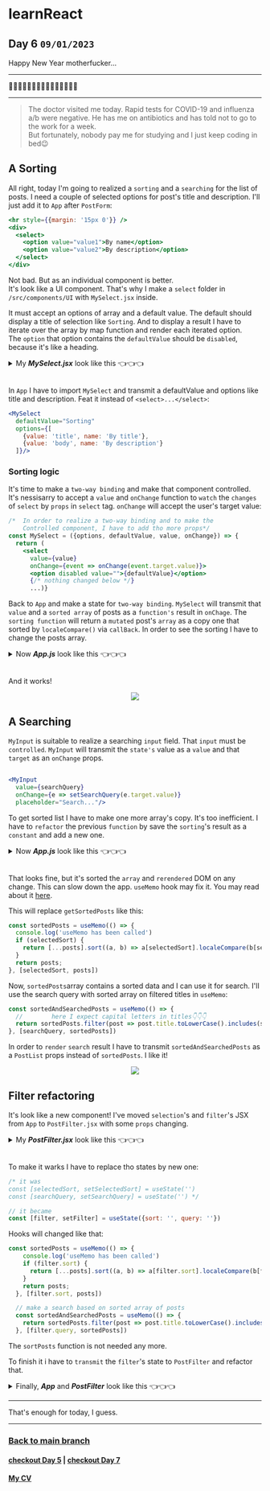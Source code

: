 # learnReact
## Day 6 `09/01/2023`

Happy New Year motherfucker...

---

🎄🎄🎄🎆🎆🎆✨✨✨🎇🎇🎇🎄🎄🎄

---
> The doctor visited me today. Rapid tests for COVID-19 and influenza a/b were negative. He has me on antibiotics and has told not to go to the work for a week.  
But fortunately, nobody pay me for studying and I just keep coding in bed😉

## A Sorting

All right, today I'm going to realized a `sorting` and a `searching` for the list of posts. I need a couple of selected options for post's title and description. I'll just add it to `App` after `PostForm`:

```jsx
<hr style={{margin: '15px 0'}} />
<div>
  <select>
    <option value="value1">By name</option>
    <option value="value2">By description</option>
  </select>
</div>
```

Not bad. But as an individual component is better.  
It's look like a UI component. That's why I make a `select` folder in `/src/components/UI` with `MySelect.jsx` inside.

It must accept an options of array and a default value. The default should display a title of selection like `Sorting`. And to display a result I have to iterate over the array by map function and render each iterated option.  
The `option` that option contains the `defaultValue` should be `disabled`, because it's like a heading.

<details><summary>My <b><i>MySelect.jsx</i></b> look like this 👈👈👈</summary>

```jsx
import React from 'react';

// it's accept an options of array and a default value
const MySelect = ({options, defaultValue}) => {
  return (
    <select>
      <option disabled value="">{defaultValue}</option>
{/* iterate over the array by map function */}
      {options.map(option =>
      // and render each iterated option
// key={option.value} because each select's value is unique
        <option key={option.value} value={option.value}>
          {option.name}
        </option>
      )}
    </select>
  );
};

export default MySelect;
```
</details>
<br/>

In `App` I have to import `MySelect` and transmit a defaultValue and options like title and description. Feat it instead of ```<select>...</select>```:
```jsx
<MySelect 
  defaultValue="Sorting"
  options={[
    {value: 'title', name: 'By title'},
    {value: 'body', name: 'By description'}
  ]}/>
```
### Sorting logic

It's time to make a `two-way binding` and make that component controlled. It's nessisarry to accept a `value` and `onChange` function to `watch` the `changes` of `select` by `props` in `select` tag. `onChange` will accept the user's target value:
```jsx
/*  In order to realize a two-way binding and to make the 
    Controlled component, I have to add tho more props*/
const MySelect = ({options, defaultValue, value, onChange}) => {
  return (
    <select
      value={value}
      onChange={event => onChange(event.target.value)}>
      <option disabled value="">{defaultValue}</option>
      {/* nothing changed below */}
      ...)}
```
Back to `App` and make a state for `two-way binding`. `MySelect` will transmit that `value` and a `sorted array` of posts as a `function's` result in `onChage`. The `sorting function` will return a `mutated` post's `array` as a copy one that sorted by `localeCompare()` via `callBack`. In order to see the sorting I have to change the posts array.

<details><summary>Now <b><i>App.js</i></b> look like this 👈👈👈</summary>

```jsx
import React from "react";
import PostList from "./components/PostList";
import './styles/App.css'
import { useState } from "react";
import PostForm from "./components/PostForm";
import MySelect from "./components/UI/select/MySelect";

function App() {
  const [posts, setPosts] = useState([
    {id: 1, title: 'aaa', body: 'bbb'},
    {id: 2, title: 'ddd', body: 'aaa'},
    {id: 3, title: 'ccc', body: 'fff'},
  ])

  // the state for two-way binding of sorting
  const [selectedSort, setSelectedSort] = useState('')

  const createPost = (newPost) => {
    setPosts([...posts, newPost])
  }

  const removePost = (post) => {
    setPosts(posts.filter(p => p.id !== post.id))
  }

  // a sorting function
  const sortPosts = (sort) => {
    setSelectedSort(sort)
    setPosts([...posts].sort((a, b) => a[sort].localeCompare(b[sort])))
  }

  return (
    <div className="App">
      <PostForm create={createPost} />
      <hr style={{margin: '15px 0'}} />
      <div>
        <MySelect
          value={selectedSort}
          onChange={sortPosts}
          defaultValue="Sorting"
          options={[
            {value: 'title', name: 'By title'},
            {value: 'body', name: 'By description'}
          ]}/>
      </div>
      {posts.length !== 0
        ? <PostList
            remove={removePost}
            posts={posts}
            title="Post's list" />
        : <h1
            style={{textAlign: 'center'}}>
              There are no posts here yet
          </h1>
      }
  </div>
  );
}

export default App;
```
</details>
<br/>

And it works!
<div align="center">
  <img src="sorting_1.gif">
</div>

## A Searching
`MyInput` is suitable to realize a searching `input` field. That `input` must be `controlled`. `MyInput` will transmit the `state's` value as a `value` and that `target` as an `onChange` props.

```jsx

<MyInput
  value={searchQuery}
  onChange={e => setSearchQuery(e.target.value)}
  placeholder="Search..."/>
```

To get sorted list I have to make one more array's copy. It's too inefficient. I have to `refactor` the previous `function` by save the `sorting`'s result as a `constant` and add a new one.
<details><summary>Now <b><i>App.js</i></b> look like this 👈👈👈</summary>

```jsx
import React from "react";
import PostList from "./components/PostList";
import './styles/App.css'
import { useState } from "react";
import PostForm from "./components/PostForm";
import MySelect from "./components/UI/select/MySelect";
import MyInput from "./components/UI/input/MyInput";

function App() {
  const [posts, setPosts] = useState([
    {id: 1, title: 'aaa', body: 'bbb'},
    {id: 2, title: 'ddd', body: 'aaa'},
    {id: 3, title: 'ccc', body: 'fff'},
  ])

  // the state for two-way binding of sorting
  const [selectedSort, setSelectedSort] = useState('')
  // the state for search queries
  const [searchQuery, setSearchQuery] = useState('')

  function getSortedPosts() {
    console.log('getSortedPosts has been called')
    if (selectedSort) {
      return [...posts].sort((a, b) => a[selectedSort].localeCompare(b[selectedSort]))
    }
    return posts;
  }

  const sortedPosts = getSortedPosts()

  const createPost = (newPost) => {
    setPosts([...posts, newPost])
  }

  const removePost = (post) => {
    setPosts(posts.filter(p => p.id !== post.id))
  }

  // a sorting function
  const sortPosts = (sort) => {
    console.log('sortPosts has been call')
    setSelectedSort(sort)
  }

  return (
    <div className="App">
      <PostForm create={createPost} />
      <hr style={{margin: '15px 0'}} />
      <div>
        <MyInput
          value={searchQuery}
          onChange={e => setSearchQuery(e.target.value)}
          placeholder="Search..."/>
        <MySelect
          value={selectedSort}
          onChange={sortPosts}
          defaultValue="Sorting"
          options={[
            {value: 'title', name: 'By title'},
            {value: 'body', name: 'By description'}
          ]}/>
      </div>
      {posts.length !== 0
        ? <PostList
            remove={removePost}
            posts={sortedPosts}
            title="Post's list" />
        : <h1
            style={{textAlign: 'center'}}>
              There are no posts here yet
          </h1>
      }
  </div>
  );
}

export default App;
```
</details>
<br/>

That looks fine, but it's sorted the `array` and `rerendered` DOM on any change. This can slow down the app. `useMemo` hook may fix it. You may read about it [here](https://beta.reactjs.org/reference/react/useMemo#usememo).

This will replace `getSortedPosts` like this:
```jsx
const sortedPosts = useMemo(() => {
  console.log('useMemo has been called')
  if (selectedSort) {
    return [...posts].sort((a, b) => a[selectedSort].localeCompare(b[selectedSort]))
  }
  return posts;
}, [selectedSort, posts])
```
Now, `sortedPosts`array contains a sorted data and I can use it for search. I'll use the search query with sorted array on filtered titles in `useMemo`:
```jsx
const sortedAndSearchedPosts = useMemo(() => {
  //        here I expect capital letters in titles👇👇👇
  return sortedPosts.filter(post => post.title.toLowerCase().includes(searchQuery))
}, [searchQuery, sortedPosts])
```

In order to `render` `search` result I have to transmit `sortedAndSearchedPosts` as a `PostList` props instead of `sortedPosts`. I like it!
<div align="center">
  <img src="sorting_2.gif">
</div>

## Filter refactoring

It's look like a new component! I've moved `selection`'s and `filter`'s JSX from `App` to `PostFilter.jsx` with some `props` changing.

<details><summary>My <b><i>PostFilter.jsx</i></b> look like this 👈👈👈</summary>

```jsx
import React from 'react';
import MySelect from './UI/select/MySelect';
import MyInput from './UI/input/MyInput';

const PostFilter = ({filter, setFilter}) => {
  return (
    <div>
      <MyInput
        value={filter.query}
        onChange={e => setFilter({...filter, query: e.target.value})}
        placeholder="Search..."/>
      <MySelect
        value={filter.sort}
        onChange={selctedSort => setFilter({...filter, sort: selctedSort})}
        defaultValue="Sorting"
        options={[
          {value: 'title', name: 'By title'},
          {value: 'body', name: 'By description'}
        ]}/>
    </div>
  );
};

export default PostFilter;
```
</details>
<br/>

To make it warks I have to replace tho states by new one:
```jsx
/* it was
const [selectedSort, setSelectedSort] = useState('')
const [searchQuery, setSearchQuery] = useState('') */

// it became
const [filter, setFilter] = useState({sort: '', query: ''})
```
Hooks will changed like that:
```jsx
const sortedPosts = useMemo(() => {
    console.log('useMemo has been called')
    if (filter.sort) {
      return [...posts].sort((a, b) => a[filter.sort].localeCompare(b[filter.sort]))
    }
    return posts;
  }, [filter.sort, posts])

  // make a search based on sorted array of posts
  const sortedAndSearchedPosts = useMemo(() => {
    return sortedPosts.filter(post => post.title.toLowerCase().includes(filter.query))
  }, [filter.query, sortedPosts])
```

The `sortPosts` function is not needed any more.

To finish it i have to `transmit` the `filter`'s state to `PostFilter` and refactor that. 

<details><summary>Finally, <b><i>App</i></b> and <b><i>PostFilter</i></b> look like this 👈👈👈</summary>

<table align="center">
  <tr>
    <th>App</th>
    <th>PostFilter</th>
  </tr>
  <tr>
  <td valign="top">

  ```jsx
import React from "react";
import PostList from "./components/PostList";
import './styles/App.css'
import { useState } from "react";
import PostForm from "./components/PostForm";
import { useMemo } from "react";
import PostFilter from "./components/PostFilter";

function App() {
  const [posts, setPosts] = useState([
    {id: 1, title: 'aaa', body: 'bbb'},
    {id: 2, title: 'ddd', body: 'aaa'},
    {id: 3, title: 'ccc', body: 'fff'},
  ])

  // replaced selectedSort and searchQuery
  const [filter, setFilter] = useState({sort: '', query: ''})

  // optimized getSortedPosts by cash of useMemo hook
  const sortedPosts = useMemo(() => {
    console.log('useMemo has been called')
    if (filter.sort) {
      return [...posts].sort((a, b) => a[filter.sort].localeCompare(b[filter.sort]))
    }
    return posts;
  }, [filter.sort, posts])

  // make a search based on sorted array of posts
  const sortedAndSearchedPosts = useMemo(() => {
    return sortedPosts.filter(post => post.title.toLowerCase().includes(filter.query))
  }, [filter.query, sortedPosts])

  const createPost = (newPost) => {
    setPosts([...posts, newPost])
  }

  const removePost = (post) => {
    setPosts(posts.filter(p => p.id !== post.id))
  }

  return (
    <div className="App">
      <PostForm create={createPost} />
      <hr style={{margin: '15px 0'}} />
      <PostFilter
        filter={filter}
        setFilter={setFilter}/>
      <PostList
        remove={removePost}
        posts={sortedAndSearchedPosts}
        title="Post's list" />
  </div>
  );
}

export default App;
  ```
  </td>

  <td valign="top">

  ```jsx
import React from 'react';
import MySelect from './UI/select/MySelect';
import MyInput from './UI/input/MyInput';

const PostFilter = ({filter, setFilter}) => {
  return (
    <div>
      <MyInput
        value={filter.query}
        onChange={e => setFilter({...filter, query: e.target.value})}
        placeholder="Search..."/>
      <MySelect
        value={filter.sort}
        onChange={selctedSort => setFilter({...filter, sort: selctedSort})}
        defaultValue="Sorting"
        options={[
          {value: 'title', name: 'By title'},
          {value: 'body', name: 'By description'}
        ]}/>
    </div>
  );
};

export default PostFilter;
  ```
  </td>
  </tr>
</table>
</details>

---

That's enough for today, I guess.

---

### [Back to main branch](https://github.com/syrovezhko/learn-react#learnreact)
#### [checkout **Day 5**](https://github.com/syrovezhko/learn-react/tree/day_5#learnreact) | [checkout **Day 7**](https://github.com/syrovezhko/learn-react/tree/day_7#learnreact)
#### [My CV](https://github.com/syrovezhko)